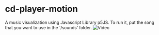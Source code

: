 # cd-player-motion
A music visualization using Javascript Library p5JS. To run it, put the song that you want to use in the '/sounds' folder. 
![Video](https://drive.google.com/file/d/17DVjrm80uEqyMKmGZme35OKPsUIO9eIF/view?usp=drive_link)
